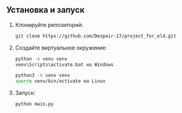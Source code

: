 ## Установка и запуск
1. Клонируйте репозиторий:
   ```bash
   git clone https://github.com/Despair-17/project_for_eld.git
   ```
2. Создайте виртуальное окружение:
   ```bash
   python -m venv venv
   venv\Scripts\activate.bat на Windows
   
   python3 -m venv venv
   source venv/bin/activate на Linux
   ```
3. Запуск:
   ```bash
   python main.py
   ```